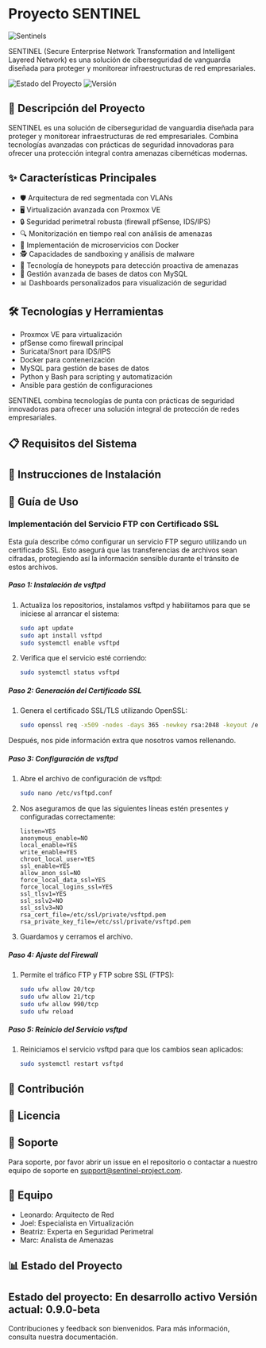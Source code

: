 # Proyecto SENTINEL
![Sentinels](SENTINELS/ASSETS/Sentinels.gif)


SENTINEL (Secure Enterprise Network Transformation and Intelligent Layered Network) es una solución de ciberseguridad de vanguardia diseñada para proteger y monitorear infraestructuras de red empresariales.

![Estado del Proyecto](https://img.shields.io/badge/estado-en%20desarrollo-yellow) ![Versión](https://img.shields.io/badge/version-1.0.0-blue)

## 🚀 Descripción del Proyecto
SENTINEL es una solución de ciberseguridad de vanguardia diseñada para proteger y monitorear infraestructuras de red empresariales. Combina tecnologías avanzadas con prácticas de seguridad innovadoras para ofrecer una protección integral contra amenazas cibernéticas modernas.

## ✨ Características Principales
- 🛡️ Arquitectura de red segmentada con VLANs
- 🖥️ Virtualización avanzada con Proxmox VE
- 🔒 Seguridad perimetral robusta (firewall pfSense, IDS/IPS)
- 🔍 Monitorización en tiempo real con análisis de amenazas
- 🐳 Implementación de microservicios con Docker
- 🕵️ Capacidades de sandboxing y análisis de malware
- 🍯 Tecnología de honeypots para detección proactiva de amenazas
- 🔐 Gestión avanzada de bases de datos con MySQL
- 📊 Dashboards personalizados para visualización de seguridad

## 🛠️ Tecnologías y Herramientas
- Proxmox VE para virtualización
- pfSense como firewall principal
- Suricata/Snort para IDS/IPS
- Docker para contenerización
- MySQL para gestión de bases de datos
- Python y Bash para scripting y automatización
- Ansible para gestión de configuraciones


SENTINEL combina tecnologías de punta con prácticas de seguridad innovadoras para ofrecer una solución integral de protección de redes empresariales.
## 📋 Requisitos del Sistema

## 🚀 Instrucciones de Instalación

## 📘 Guía de Uso
### Implementación del Servicio FTP con Certificado SSL
Esta guía describe cómo configurar un servicio FTP seguro utilizando un certificado SSL. Esto asegurá que las transferencias de archivos sean cifradas, protegiendo así la información sensible durante el tránsito de estos archivos.
##### Paso 1: Instalación de vsftpd
1. Actualiza los repositorios, instalamos vsftpd y habilitamos para que se iniciese al arrancar el sistema:
    ```bash
    sudo apt update
    sudo apt install vsftpd
    sudo systemctl enable vsftpd
    ```
2. Verifica que el servicio esté corriendo:
    ```bash
    sudo systemctl status vsftpd
    ```
##### Paso 2: Generación del Certificado SSL
1. Genera el certificado SSL/TLS utilizando OpenSSL:
    ```bash
    sudo openssl req -x509 -nodes -days 365 -newkey rsa:2048 -keyout /etc/ssl/private/vsftpd.pem -out /etc/ssl/private/vsftpd.pem
    ```
Después, nos pide información extra que nosotros vamos rellenando.
##### Paso 3: Configuración de vsftpd

1. Abre el archivo de configuración de vsftpd:
    ```bash
    sudo nano /etc/vsftpd.conf
    ```
2. Nos aseguramos de que las siguientes líneas estén presentes y configuradas correctamente:

    ```plaintext
    listen=YES
    anonymous_enable=NO
    local_enable=YES
    write_enable=YES
    chroot_local_user=YES
    ssl_enable=YES
    allow_anon_ssl=NO
    force_local_data_ssl=YES
    force_local_logins_ssl=YES
    ssl_tlsv1=YES
    ssl_sslv2=NO
    ssl_sslv3=NO
    rsa_cert_file=/etc/ssl/private/vsftpd.pem
    rsa_private_key_file=/etc/ssl/private/vsftpd.pem
    ```
3. Guardamos y cerramos el archivo.

##### Paso 4: Ajuste del Firewall

1. Permite el tráfico FTP y FTP sobre SSL (FTPS):
    ```bash
    sudo ufw allow 20/tcp
    sudo ufw allow 21/tcp
    sudo ufw allow 990/tcp
    sudo ufw reload
    ```

##### Paso 5: Reinicio del Servicio vsftpd

1. Reiniciamos el servicio vsftpd para que los cambios sean aplicados:
    ```bash
    sudo systemctl restart vsftpd
    ```
## 🤝 Contribución

## 📄 Licencia

## 🙋 Soporte
Para soporte, por favor abrir un issue en el repositorio o contactar a nuestro equipo de soporte en support@sentinel-project.com.

## 🌟 Equipo
- Leonardo: Arquitecto de Red
- Joel: Especialista en Virtualización
- Beatriz: Experta en Seguridad Perimetral
- Marc: Analista de Amenazas

## 📊 Estado del Proyecto

## Estado del proyecto: En desarrollo activo Versión actual: 0.9.0-beta

Contribuciones y feedback son bienvenidos. Para más información, consulta nuestra documentación.
